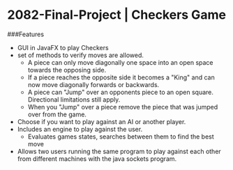 # 2082-Final-Project | Checkers Game

###Features
 - GUI in JavaFX to play Checkers
 - set of methods to verify moves are allowed.
    - A piece can only move diagonally one space into an open space towards the opposing side.
    - If a piece reaches the opposite side it becomes a "King" and can now move diagonally forwards or backwards.
    - A piece can "Jump" over an opponents piece to an open square. Directional limitations still apply.
    - When you "Jump" over a piece remove the piece that was jumped over from the game.
 - Choose if you want to play against an AI or another player.
 - Includes an engine to play against the user.  
    - Evaluates games states, searches between them to find the best move
 - Allows two users running the same program to play against each other from different machines with the java sockets program.
